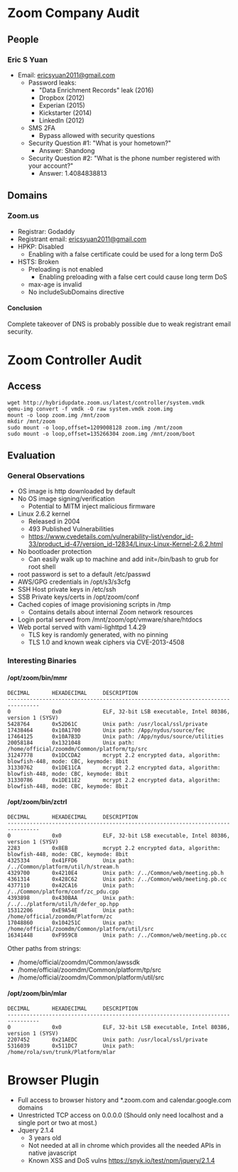 # Zoom Company Audit #

## People

### Eric S Yuan
* Email: ericsyuan2011@gmail.com
   * Password leaks:
      * "Data Enrichment Records" leak (2016)
      * Dropbox (2012)
      * Experian (2015)
      * Kickstarter (2014)
      * LinkedIn (2012)
   * SMS 2FA
      * Bypass allowed with security questions
   * Security Question #1: "What is your hometown?"
      * Answer: Shandong
   * Security Question #2: "What is the phone number registered with your account?"
      * Answer: 1.4084838813

## Domains

### Zoom.us
* Registrar: Godaddy
* Registrant email: ericsyuan2011@gmail.com
* HPKP: Disabled
  * Enabling with a false certificate could be used for a long term DoS
* HSTS: Broken
  * Preloading is not enabled
     * Enabling preloading with a false cert could cause long term DoS
  * max-age is invalid
  * No includeSubDomains directive

#### Conclusion

Complete takeover of DNS is probably possible due to weak registrant email security.

# Zoom Controller Audit #

## Access

```
wget http://hybridupdate.zoom.us/latest/controller/system.vmdk
qemu-img convert -f vmdk -O raw system.vmdk zoom.img
mount -o loop zoom.img /mnt/zoom
mkdir /mnt/zoom
sudo mount -o loop,offset=1209008128 zoom.img /mnt/zoom
sudo mount -o loop,offset=135266304 zoom.img /mnt/zoom/boot
```

## Evaluation

### General Observations

* OS image is http downloaded by default
* No OS image signing/verification
    * Potential to MITM inject malicious firmware
* Linux 2.6.2 kernel
    * Released in 2004
    * 493 Published Vulnerabilities
    * https://www.cvedetails.com/vulnerability-list/vendor_id-33/product_id-47/version_id-12834/Linux-Linux-Kernel-2.6.2.html
* No bootloader protection
    * Can easily walk up to machine and add init=/bin/bash to grub for root shell
* root password is set to a default /etc/passwd
* AWS/GPG credentials in /opt/s3/s3cfg
* SSH Host private keys in /etc/ssh
* SSB Private keys/certs in /opt/zoom/conf
* Cached copies of image provisioning scripts in /tmp
    * Contains details about internal Zoom network resources
* Login portal served from /mnt/zoom/opt/vmware/share/htdocs
* Web portal served with vami-lighttpd 1.4.29
    * TLS key is randomly generated, with no pinning
    * TLS 1.0 and known weak ciphers via CVE-2013-4508

### Interesting Binaries

#### /opt/zoom/bin/mmr

```
DECIMAL       HEXADECIMAL     DESCRIPTION
--------------------------------------------------------------------------------
0             0x0             ELF, 32-bit LSB executable, Intel 80386, version 1 (SYSV)
5428764       0x52D61C        Unix path: /usr/local/ssl/private
17438464      0x10A1700       Unix path: /App/nydus/source/fec
17464125      0x10A7B3D       Unix path: /App/nydus/source/utilities
20058184      0x1321048       Unix path: /home/official/zoomdm/Common/platform/tp/src
31247778      0x1DCCDA2       mcrypt 2.2 encrypted data, algorithm: blowfish-448, mode: CBC, keymode: 8bit
31330762      0x1DE11CA       mcrypt 2.2 encrypted data, algorithm: blowfish-448, mode: CBC, keymode: 8bit
31330786      0x1DE11E2       mcrypt 2.2 encrypted data, algorithm: blowfish-448, mode: CBC, keymode: 8bit
```

#### /opt/zoom/bin/zctrl
```
DECIMAL       HEXADECIMAL     DESCRIPTION
--------------------------------------------------------------------------------
0             0x0             ELF, 32-bit LSB executable, Intel 80386, version 1 (SYSV)
2283          0x8EB           mcrypt 2.2 encrypted data, algorithm: blowfish-448, mode: CBC, keymode: 8bit
4325334       0x41FFD6        Unix path: /../Common/platform/util/h/stream.h
4329700       0x4210E4        Unix path: /../Common/web/meeting.pb.h
4361314       0x428C62        Unix path: /../Common/web/meeting.pb.cc
4377110       0x42CA16        Unix path: /../Common/platform/conf/zc_pdu.cpp
4393898       0x430BAA        Unix path: /../../platform/util/h/defer_op.hpp
15312206      0xE9A54E        Unix path: /home/official/zoomdm/Platform/zc
17048860      0x104251C       Unix path: /home/official/zoomdm/Common/platform/util/src
16341448      0xF959C8        Unix path: /../Common/web/meeting.pb.cc
```

Other paths from strings:

* /home/official/zoomdm/Common/awssdk
* /home/official/zoomdm/Common/platform/tp/src
* /home/official/zoomdm/Common/platform/util/src

#### /opt/zoom/bin/mlar
```
DECIMAL       HEXADECIMAL     DESCRIPTION
--------------------------------------------------------------------------------
0             0x0             ELF, 32-bit LSB executable, Intel 80386, version 1 (SYSV)
2207452       0x21AEDC        Unix path: /usr/local/ssl/private
5316039       0x511DC7        Unix path: /home/rola/svn/trunk/Platform/mlar
```

# Browser Plugin

* Full access to browser history and *.zoom.com and calendar.google.com domains
* Unrestricted TCP access on 0.0.0.0 (Should only need localhost and a single port or two at most.)
* Jquery 2.1.4
  * 3 years old
  * Not needed at all in chrome which provides all the needed APIs in native javascript
  * Known XSS and DoS vulns https://snyk.io/test/npm/jquery/2.1.4
